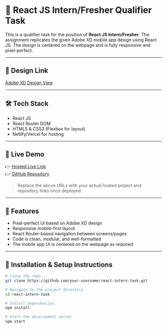 # 📱 React JS Intern/Fresher Qualifier Task

This is a qualifier task for the position of **React JS Intern/Fresher**. The assignment replicates the given Adobe XD mobile app design using React JS. The design is centered on the webpage and is fully responsive and pixel-perfect.

---

## 🔗 Design Link

[Adobe XD Design View](https://xd.adobe.com/view/b68eea25-003d-4a5d-8fdd-d463eeb20b32-e3dd)

---

## 🛠️ Tech Stack

- React JS
- React Router DOM
- HTML5 & CSS3 (Flexbox for layout)
- Netlify/Vercel for hosting

---

## 🚀 Live Demo

👉 [Hosted Live Link](https://your-hosted-link.netlify.app)  
👉 [GitHub Repository](https://github.com/your-username/react-intern-task)

> Replace the above URLs with your actual hosted project and repository links once deployed.

---

## 📸 Features

- Pixel-perfect UI based on Adobe XD design
- Responsive mobile-first layout
- React Router-based navigation between screens/pages
- Code is clean, modular, and well-formatted
- The mobile app UI is centered on the webpage as required

---

## 🔧 Installation & Setup Instructions

```bash
# Clone the repo
git clone https://github.com/your-username/react-intern-task.git

# Navigate to the project directory
cd react-intern-task

# Install dependencies
npm install

# Start the development server
npm start
```
